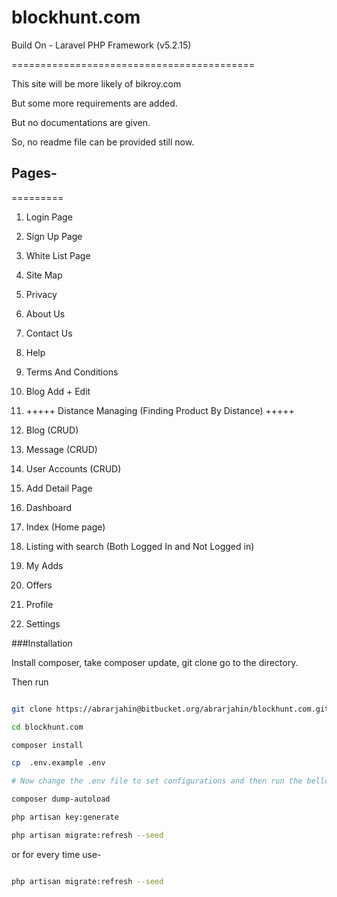 # blockhunt.com

Build On - Laravel PHP Framework (v5.2.15)

==========================================

This site will be more likely of bikroy.com

But some more requirements are added.

But no documentations are given.

So, no readme file can be provided still now.


## Pages-
=========

 1. Login Page

 2. Sign Up Page

 3. White List Page

 4. Site Map

 5. Privacy

 6. About Us

 7. Contact Us

 8. Help

 9. Terms And Conditions

 10. Blog Add + Edit

 11. +++++ Distance Managing (Finding Product By Distance) +++++

 12. Blog (CRUD)

 13. Message (CRUD)

 14. User Accounts (CRUD)

 15. Add Detail Page

 16. Dashboard

 17. Index (Home page)

 18. Listing with search (Both Logged In and Not Logged in)

 19. My Adds

 20. Offers

 21. Profile

 22. Settings


###Installation

Install composer, take composer update, git clone go to the directory.

Then run

```bash

git clone https://abrarjahin@bitbucket.org/abrarjahin/blockhunt.com.git

cd blockhunt.com

composer install

cp  .env.example .env

# Now change the .env file to set configurations and then run the bellow codes

composer dump-autoload

php artisan key:generate

php artisan migrate:refresh --seed

```

or for every time use-

```bash

php artisan migrate:refresh --seed

```
